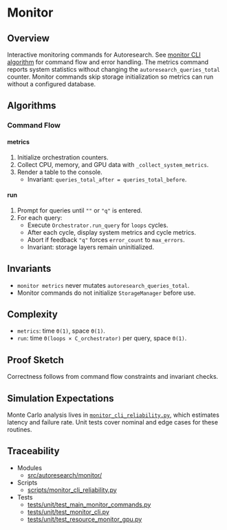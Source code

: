 # Monitor

## Overview

Interactive monitoring commands for Autoresearch. See
[monitor CLI algorithm](../algorithms/monitor_cli.md) for command flow and
error handling. The metrics command reports system statistics without changing
the `autoresearch_queries_total` counter. Monitor commands skip storage
initialization so metrics can run without a configured database.

## Algorithms

### Command Flow

#### metrics

1. Initialize orchestration counters.
2. Collect CPU, memory, and GPU data with ``_collect_system_metrics``.
3. Render a table to the console.
   - Invariant: ``queries_total_after = queries_total_before``.

#### run

1. Prompt for queries until ``""`` or ``"q"`` is entered.
2. For each query:
   - Execute ``Orchestrator.run_query`` for ``loops`` cycles.
   - After each cycle, display system metrics and cycle metrics.
   - Abort if feedback ``"q"`` forces ``error_count`` to ``max_errors``.
   - Invariant: storage layers remain uninitialized.

## Invariants

- ``monitor metrics`` never mutates ``autoresearch_queries_total``.
- Monitor commands do not initialize ``StorageManager`` before use.

## Complexity

- ``metrics``: time ``Θ(1)``, space ``Θ(1)``.
- ``run``: time ``Θ(loops × C_orchestrator)`` per query, space ``Θ(1)``.

## Proof Sketch

Correctness follows from command flow constraints and invariant checks.

## Simulation Expectations

Monte Carlo analysis lives in
[`monitor_cli_reliability.py`](../../scripts/monitor_cli_reliability.py), which
estimates latency and failure rate. Unit tests cover nominal and edge cases for
these routines.

## Traceability

- Modules
  - [src/autoresearch/monitor/](../../src/autoresearch/monitor/)
- Scripts
  - [scripts/monitor_cli_reliability.py](../../scripts/monitor_cli_reliability.py)
- Tests
  - [tests/unit/test_main_monitor_commands.py](../../tests/unit/test_main_monitor_commands.py)
  - [tests/unit/test_monitor_cli.py](../../tests/unit/test_monitor_cli.py)
  - [tests/unit/test_resource_monitor_gpu.py](../../tests/unit/test_resource_monitor_gpu.py)

